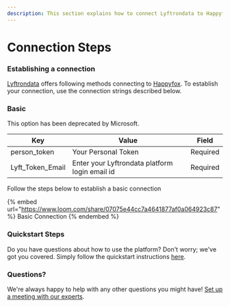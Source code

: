 ```yaml
---
description: This section explains how to connect Lyftrondata to Happyfox.
---
```


# Connection Steps

### Establishing a connection

[Lyftrondata](https://www.lyftrondata.com) offers following methods connecting to [Happyfox](https://www.lyftrondata.com/integration/commerce-analytics/happy-fox/). To establish your connection, use the connection strings described below.

### Basic

This option has been deprecated by Microsoft.

| Key                | Value                                          | Field    |
| ------------------ | ---------------------------------------------- | -------- |
| person\_token      | Your Personal Token                            | Required |
| Lyft\_Token\_Email | Enter your Lyftrondata platform login email id | Required |

Follow the steps below to establish a basic connection

{% embed url="https://www.loom.com/share/07075e44cc7a4641877af0a064923c87" %}
Basic Connection
{% endembed %}

### Quickstart Steps

Do you have questions about how to use the platform? Don't worry; we've got you covered. Simply follow the quickstart instructions [here](README.md).

### Questions? <a href="#questions" id="questions"></a>

We're always happy to help with any other questions you might have! [Set up a meeting with our experts](https://www.lyftrondata.com/book-a-meeting/).
